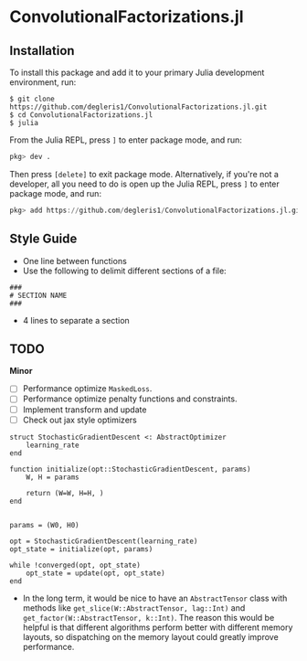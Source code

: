 # ConvolutionalFactorizations.jl


## Installation

To install this package and add it to your primary Julia development environment, run:

```
$ git clone https://github.com/degleris1/ConvolutionalFactorizations.jl.git
$ cd ConvolutionalFactorizations.jl
$ julia
```

From the Julia REPL, press `]` to enter package mode, and run:

```julia
pkg> dev .
```

Then press `[delete]` to exit package mode.
Alternatively, if you're not a developer, all you need to do is open up the Julia REPL, press `]` to enter package mode, and run:

```julia
pkg> add https://github.com/degleris1/ConvolutionalFactorizations.jl.git
```

## Style Guide

- One line between functions
- Use the following to delimit different sections of a file:
```
###
# SECTION NAME
###
```
- 4 lines to separate a section



## TODO

**Minor**

- [ ] Performance optimize `MaskedLoss`.
- [ ] Performance optimize penalty functions and constraints.
- [ ] Implement transform and update
- [ ] Check out jax style optimizers

```
struct StochasticGradientDescent <: AbstractOptimizer
    learning_rate
end

function initialize(opt::StochasticGradientDescent, params)
    W, H = params

    return (W=W, H=H, )
end


params = (W0, H0)

opt = StochasticGradientDescent(learning_rate)
opt_state = initialize(opt, params)

while !converged(opt, opt_state)
    opt_state = update(opt, opt_state)
end
```


- In the long term, it would be nice to have an `AbstractTensor` class with methods like `get_slice(W::AbstractTensor, lag::Int)` and `get_factor(W::AbstractTensor, k::Int)`. The reason this would be helpful is that different algorithms perform better with different memory layouts, so dispatching on the memory layout could greatly improve performance.